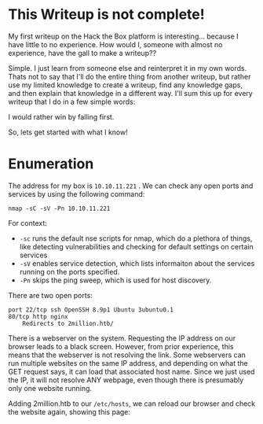 # This Writeup is not complete!
My first writeup on the Hack the Box platform is interesting... because I have little to no experience. How would I, someone with almost no experience, have the gall to make a writeup??

Simple. I just learn from someone else and reinterpret it in my own words. Thats not to say that I'll do the entire thing from another writeup, but rather use my limited knowledge to create a writeup, find any knowledge gaps, and then explain that knowledge in a different way. I'll sum this up for every writeup that I do in a few simple words:

I would rather win by falling first.

So, lets get started with what I know!

# Enumeration
The address for my box is `10.10.11.221` . We can check any open ports and services by using the following command:

`nmap -sC -sV -Pn 10.10.11.221`

For context:
* `-sc` runs the default nse scripts for nmap, which do a plethora of things, like detecting vulnerabilities and checking for default settings on certain services
* `-sV` enables service detection, which lists informaiton about the services running on the ports specified.
* `-Pn` skips the ping sweep, which is used for host discovery.

There are two open ports:

```
port 22/tcp ssh OpenSSH 8.9p1 Ubuntu 3ubuntu0.1
80/tcp http nginx
	Redirects to 2million.htb/
```

There is a webserver on the system. Requesting the IP address on our browser leads to a black screen. However, from prior experience, this means that the webserver is not resolving the link. Some webservers can run multiple websites on the same IP address, and depending on what the GET request says, it can load that associated host name. Since we just used the IP, it will not resolve ANY webpage, even though there is presumably only one website running.

Adding 2million.htb to our `/etc/hosts`, we can reload our browser and check the website again, showing this page:

